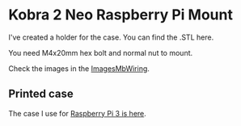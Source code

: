 # Kobra 2 Neo Raspberry Pi Mount

I've created a holder for the case. You can find the .STL here.

You need M4x20mm hex bolt and normal nut to mount.

Check the images in the [ImagesMbWiring](../ImagesMbWiring).

## Printed case

The case I use for [Raspberry Pi 3 is here](https://cults3d.com/en/3d-model/tool/raspberry-pi-3-slim-case-with-heatsink-cutout).